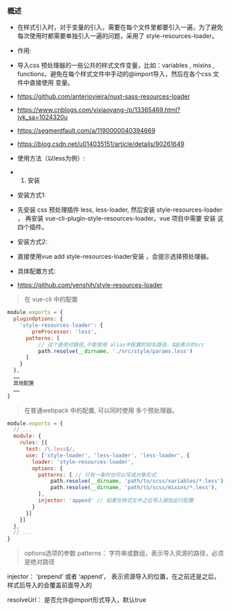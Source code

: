### 概述
- 在样式引入时，对于变量的引入，需要在每个文件里都要引入一遍，为了避免每次使用时都需要单独引入一遍的问题，采用了 style-resources-loader。

- 作用:
- 导入css 预处理器的一些公共的样式文件变量，比如：variables , mixins , functions，避免在每个样式文件中手动的@import导入，然后在各个css 文件中直接使用 变量。

- https://github.com/anteriovieira/nuxt-sass-resources-loader
- https://www.cnblogs.com/yixiaoyang-/p/13365469.html?ivk_sa=1024320u
- https://segmentfault.com/a/1190000040394669
- https://blog.csdn.net/u014035151/article/details/90261649

- 使用方法（以less为例）:
- 1. 安装
- 安装方式1:
- 先安装 css 预处理插件 less, less-loader, 然后安装 style-resources-loader ， 再安装 vue-cli-plugin-style-resources-loader。vue 项目中需要 安装 这四个插件。

- 安装方式2:
- 直接使用vue add style-resources-loader安装 ，会提示选择预处理器。

- 具体配置方式:
- https://github.com/yenshih/style-resources-loader

> 在 vue-cli 中的配置
```js
module.exports = {
  pluginOptions: {
    'style-resources-loader': {
        preProcessor: 'less',
      patterns: [
          // 这个是绝对路径,不能使用 alias中配置的别名路径，如@表示的src
          path.resolve(__dirname, './src/style/params.less')
      ]
    }
  },
  ……
  其他配置
  ……
}
```

> 在普通webpack 中的配置, 可以同时使用 多个预处理器。
```js
module.exports = {
  // ...
  module: {
    rules: [{
      test: /\.less$/,
      use: ['style-loader', 'less-loader', 'less-loader', {
        loader: 'style-resources-loader',
        options: {
          patterns: [ // 只有一条时也可以写成对象形式
              path.resolve(__dirname, 'path/to/scss/variables/*.less'),
              path.resolve(__dirname, 'path/to/scss/mixins/*.less'),
          ],
          injector: 'append' // 如果在样式文件之后导入就加此行配置
        }
      }]
    }]
  },
  // ...
}
```

> options选项的参数
patterns：
  字符串或数组，表示导入资源的路径，必须是绝对路径

injector：
  ‘prepend’ 或者 ‘append’， 表示资源导入的位置，在之前还是之后，样式后导入的会覆盖前面导入的
  
resolveUrl： 
  是否允许@import形式导入，默认true
